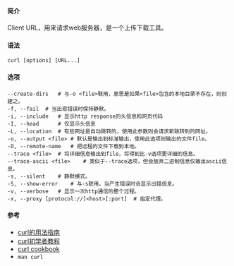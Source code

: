 #### 简介

Client URL，用来请求web服务器，是一个上传下载工具。

#### 语法

`curl [options] [URL...]`

#### 选项

```
--create-dirs	# 与-o <file>联用，意思是如果<file>包含的本地目录不存在，则创建之。
-f, --fail	# 当出现错误时保持静默。
-i, --include	# 显示http response的头信息和网页代码
-I, --head		# 仅显示头信息
-L, --location	# 有些网址是自动跳转的，使用此参数则会请求新跳转到的网址。
-o, --output <file>	# 默认是输出到标准输出，使用此选项则输出的文件file。
-O, --remote-name	# 把远程的文件下载到本地。
--trace <file>	# 将详细信息输出到file，将得到比-v选项更详细的信息。
--trace-ascii <file>	# 类似于--trace选项，但会放弃二进制信息仅输出ascii信息。
-s, --silent	# 静默模式。
-S, --show-error	# 与-s联用，当产生错误时会显示出错信息。
-v, --verbose	# 显示一次http通信的整个过程。
-x, --proxy [protocol://]<host>[:port]	# 指定代理。
```



#### 参考

- [curl的用法指南](http://www.ruanyifeng.com/blog/2019/09/curl-reference.html)
- [curl初学者教程](http://www.ruanyifeng.com/blog/2011/09/curl.html)
- [curl cookbook](https://catonmat.net/cookbooks/curl)
- `man curl`